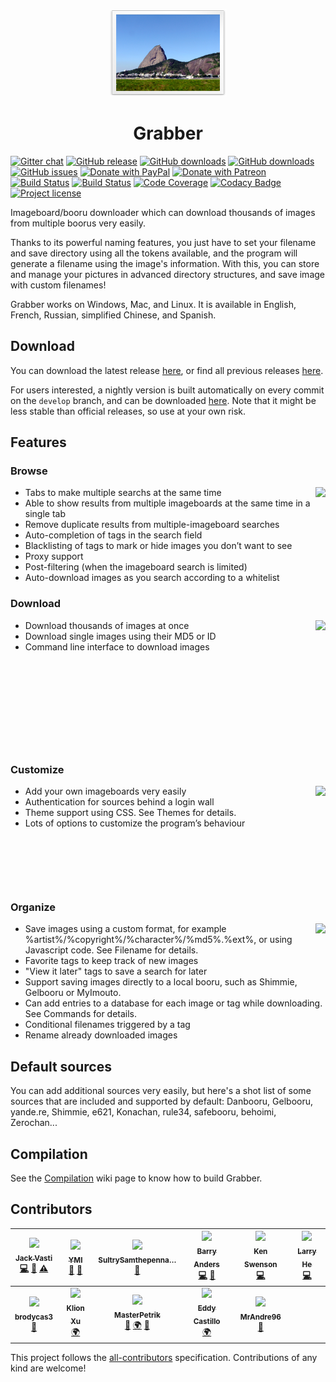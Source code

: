 <p align="center"><img src="gui/resources/images/readme-icon.png" alt="" /></p>

<h1 align="center">Grabber</h1>

[![Gitter chat](https://badges.gitter.im/imgbrd-grabber/gitter.png)](https://gitter.im/imgbrd-grabber/Lobby)
[![GitHub release](https://img.shields.io/github/release/Bionus/imgbrd-grabber.svg)](https://github.com/Bionus/imgbrd-grabber/releases/latest)
[![GitHub downloads](https://img.shields.io/github/downloads/Bionus/imgbrd-grabber/latest/total.svg)](https://github.com/Bionus/imgbrd-grabber/releases/latest)
[![GitHub downloads](https://img.shields.io/github/downloads/Bionus/imgbrd-grabber/total.svg)](https://github.com/Bionus/imgbrd-grabber/releases)
[![GitHub issues](https://img.shields.io/github/issues/Bionus/imgbrd-grabber.svg)](https://github.com/Bionus/imgbrd-grabber/issues)
[![Donate with PayPal](https://img.shields.io/badge/paypal-donate-orange.svg)](https://www.paypal.com/cgi-bin/webscr?cmd=_donations&business=bio%2enus%40hotmail%2efr&lc=EN&item_name=Bionus&item_number=Grabber&currency_code=EUR)
[![Donate with Patreon](https://img.shields.io/badge/patreon-donate-orange.svg)](https://www.patreon.com/bionus)
[![Build Status](https://travis-ci.org/Bionus/imgbrd-grabber.svg?branch=master)](https://travis-ci.org/Bionus/imgbrd-grabber)
[![Build Status](https://ci.appveyor.com/api/projects/status/lm08r4q0kuui7a5y/branch/master?svg=true)](https://ci.appveyor.com/project/Bionus/imgbrd-grabber)
[![Code Coverage](https://img.shields.io/codecov/c/github/Bionus/imgbrd-grabber.svg)](https://codecov.io/gh/Bionus/imgbrd-grabber)
[![Codacy Badge](https://api.codacy.com/project/badge/Grade/044edd1462094c6e8d35cb0bcdd86a2b)](https://www.codacy.com/app/bionus/imgbrd-grabber)
[![Project license](https://img.shields.io/github/license/bionus/imgbrd-grabber.svg)](https://raw.githubusercontent.com/Bionus/imgbrd-grabber/develop/LICENSE)

Imageboard/booru downloader which can download thousands of images from multiple boorus very easily.

Thanks to its powerful naming features, you just have to set your filename and save directory using all the tokens available, and the program will generate a filename using the image's information. With this, you can store and manage your pictures in advanced directory structures, and save image with custom filenames!

Grabber works on Windows, Mac, and Linux. It is available in English, French, Russian, simplified Chinese, and Spanish.

## Download
You can download the latest release [here](https://github.com/Bionus/imgbrd-grabber/releases/latest), or find all previous releases [here](https://github.com/Bionus/imgbrd-grabber/releases).

For users interested, a nightly version is built automatically on every commit on the `develop` branch, and can be downloaded [here](https://github.com/Bionus/imgbrd-grabber/releases/nightly). Note that it might be less stable than official releases, so use at your own risk.

## Features

### Browse

[<img src="https://bionus.github.io/imgbrd-grabber/assets/img/screenshots/search-basic-thumb.png" align="right" />](https://bionus.github.io/imgbrd-grabber/assets/img/screenshots/search-basic.png)

* Tabs to make multiple searchs at the same time
* Able to show results from multiple imageboards at the same time in a single tab
* Remove duplicate results from multiple-imageboard searches
* Auto-completion of tags in the search field
* Blacklisting of tags to mark or hide images you don’t want to see
* Proxy support
* Post-filtering (when the imageboard search is limited)
* Auto-download images as you search according to a whitelist

### Download

[<img src="https://bionus.github.io/imgbrd-grabber/assets/img/screenshots/download-thumb.png" align="right" />](https://bionus.github.io/imgbrd-grabber/assets/img/screenshots/download.png)

* Download thousands of images at once
* Download single images using their MD5 or ID
* Command line interface to download images

<p>&nbsp;</p>
<p>&nbsp;</p>
<p>&nbsp;</p>
<p>&nbsp;</p>
<p>&nbsp;</p>

### Customize

[<img src="https://bionus.github.io/imgbrd-grabber/assets/img/screenshots/sources-thumb.png" align="right" />](https://bionus.github.io/imgbrd-grabber/assets/img/screenshots/sources.png)

* Add your own imageboards very easily
* Authentication for sources behind a login wall
* Theme support using CSS. See Themes for details.
* Lots of options to customize the program’s behaviour

<p>&nbsp;</p>
<p>&nbsp;</p>
<p>&nbsp;</p>

### Organize

[<img src="https://bionus.github.io/imgbrd-grabber/assets/img/screenshots/filename-thumb.png" align="right" />](https://bionus.github.io/imgbrd-grabber/assets/img/screenshots/filename.png)

* Save images using a custom format, for example %artist%/%copyright%/%character%/%md5%.%ext%, or using Javascript code. See Filename for details.
* Favorite tags to keep track of new images
* "View it later" tags to save a search for later
* Support saving images directly to a local booru, such as Shimmie, Gelbooru or MyImouto.
* Can add entries to a database for each image or tag while downloading. See Commands for details.
* Conditional filenames triggered by a tag
* Rename already downloaded images

## Default sources
You can add additional sources very easily, but here's a shot list of some sources that are included and supported by default: Danbooru, Gelbooru, yande.re, Shimmie, e621, Konachan, rule34, safebooru, behoimi, Zerochan...

## Compilation
See the [Compilation](https://github.com/Bionus/imgbrd-grabber/wiki/Compilation) wiki page to know how to build Grabber.

## Contributors
<!-- ALL-CONTRIBUTORS-LIST:START -->
<!-- prettier-ignore -->
| [<img src="https://avatars2.githubusercontent.com/u/882719?s=118" width="118px;"/><br /><sub><b>Jack Vasti</b></sub>](https://github.com/Bionus)<br />[💻](https://github.com/Bionus/imgbrd-grabber/commits?author=Bionus "Code") [📖](https://github.com/Bionus/imgbrd-grabber/commits?author=Bionus "Documentation") [⚠️](https://github.com/Bionus/imgbrd-grabber/commits?author=Bionus "Tests") | [<img src="https://avatars0.githubusercontent.com/u/16903308?s=118" width="118px;"/><br /><sub><b>YMI</b></sub>](https://github.com/Zzzyyzzyxx)<br />[🐛](https://github.com/Bionus/imgbrd-grabber/issues?q=author%3AYMI "Bug reports") [🤔](#ideas-YMI "Ideas, Planning, & Feedback") | [<img src="https://avatars2.githubusercontent.com/u/12085184?s=118" width="118px;"/><br /><sub><b>SultrySamthepenna&hellip;</b></sub>](https://github.com/SultrySamthepennanceman)<br />[🐛](https://github.com/Bionus/imgbrd-grabber/issues?q=author%3ASultrySamthepennanceman "Bug reports") | [<img src="https://avatars1.githubusercontent.com/u/5648875?s=118" width="118px;"/><br /><sub><b>Barry Anders</b></sub>](https://github.com/BarryMode)<br />[💻](https://github.com/Bionus/imgbrd-grabber/commits?author=BarryMode "Code") [🐛](https://github.com/Bionus/imgbrd-grabber/issues?q=author%3ABarryMode "Bug reports") | [<img src="https://avatars3.githubusercontent.com/u/2048861?s=118" width="118px;"/><br /><sub><b>Ken Swenson</b></sub>](https://github.com/Flat)<br />[💻](https://github.com/Bionus/imgbrd-grabber/commits?author=Flat "Code") | [<img src="https://avatars0.githubusercontent.com/u/18506295?s=118" width="118px;"/><br /><sub><b>Larry He</b></sub>](https://github.com/larry-he)<br />[💻](https://github.com/Bionus/imgbrd-grabber/commits?author=larry-he "Code") |
| :---: | :---: | :---: | :---: | :---: | :---: |
| [<img src="https://avatars3.githubusercontent.com/u/19770864?s=118" width="118px;"/><br /><sub><b>brodycas3</b></sub>](https://github.com/brodycas3)<br />[🐛](https://github.com/Bionus/imgbrd-grabber/issues?q=author%3Abrodycas3 "Bug reports") | [<img src="https://avatars1.githubusercontent.com/u/1650692?s=118" width="118px;"/><br /><sub><b>Klion Xu</b></sub>](https://github.com/sanddudu)<br />[🌍](#translation-sanddudu "Translation") | [<img src="https://avatars2.githubusercontent.com/u/22294259?s=118" width="118px;"/><br /><sub><b>MasterPetrik</b></sub>](https://github.com/MasterPetrik)<br />[🐛](https://github.com/Bionus/imgbrd-grabber/issues?q=author%3AMasterPetrik "Bug reports") [🌍](#translation-MasterPetrik "Translation") [🤔](#ideas-MasterPetrik "Ideas, Planning, & Feedback") | [<img src="https://avatars3.githubusercontent.com/u/6687927?s=118" width="118px;"/><br /><sub><b>Eddy Castillo</b></sub>](https://github.com/dyskette)<br />[🌍](#translation-dyskette "Translation") | [<img src="https://avatars0.githubusercontent.com/u/6564956?s=118" width="118px;"/><br /><sub><b>MrAndre96</b></sub>](https://github.com/MrAndre96)<br />[🐛](https://github.com/Bionus/imgbrd-grabber/issues?q=author%3AMrAndre96 "Bug reports") |
<!-- ALL-CONTRIBUTORS-LIST:END -->

This project follows the [all-contributors](https://github.com/kentcdodds/all-contributors) specification.
Contributions of any kind are welcome!